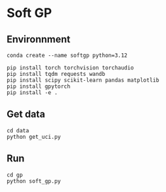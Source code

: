 # Soft GP



## Environnment

```
conda create --name softgp python=3.12

pip install torch torchvision torchaudio
pip install tqdm requests wandb
pip install scipy scikit-learn pandas matplotlib
pip install gpytorch 
pip install -e .
```


## Get data

```
cd data
python get_uci.py
```

## Run

```
cd gp
python soft_gp.py
```